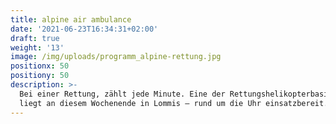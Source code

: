 ```yaml
---
title: alpine air ambulance
date: '2021-06-23T16:34:31+02:00'
draft: true
weight: '13'
image: /img/uploads/programm_alpine-rettung.jpg
positionx: 50
positiony: 50
description: >-
  Bei einer Rettung, zählt jede Minute. Eine der Rettungshelikopterbasis der AAA
  liegt an diesem Wochenende in Lommis – rund um die Uhr einsatzbereit.
---
```


